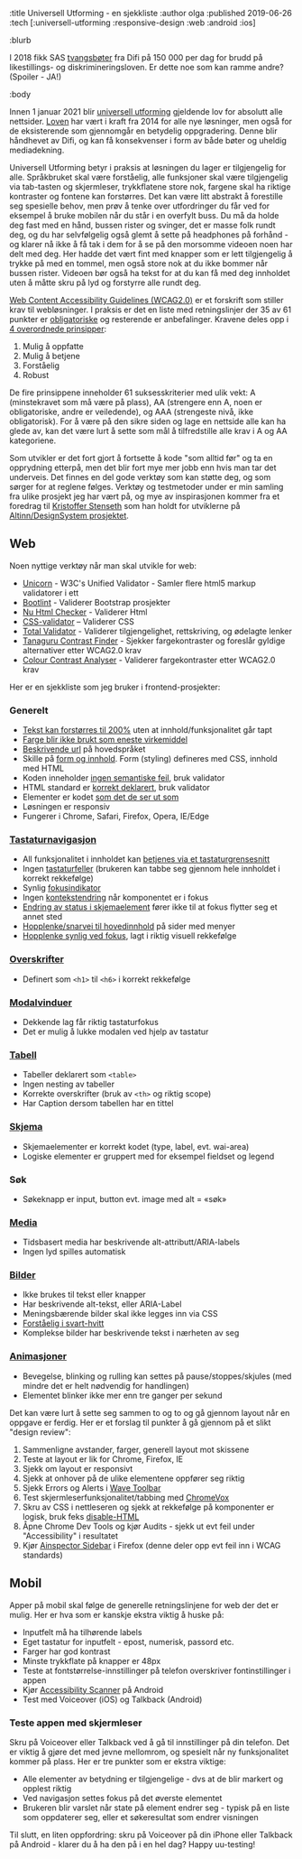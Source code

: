 :title Universell Utforming - en sjekkliste
:author olga
:published 2019-06-26
:tech [:universell-utforming :responsive-design :web :android :ios]

:blurb

I 2018 fikk SAS [tvangsbøter](https://e24.no/digital/sas/sas-inngaar-forlik-i-usa-maa-punge-ut-for-daarlig-tilrettelagt-nettside/24498270) fra Difi på 150 000 per dag for brudd på likestillings- og diskrimineringsloven. Er dette noe som kan ramme andre? (Spoiler - JA!)

:body

Innen 1 januar 2021 blir [universell utforming](https://uu.difi.no/krav-og-regelverk/wcag-20-standarden) gjeldende lov for absolutt alle nettsider. [Loven](https://www.difi.no/fagomrader-og-tjenester/universell-utforming) har vært i kraft fra 2014 for alle nye løsninger, men også for de eksisterende som gjennomgår en betydelig oppgradering. Denne blir håndhevet av Difi, og kan få konsekvenser i form av både bøter og uheldig mediadekning.

Universell Utforming betyr i praksis at løsningen du lager er tilgjengelig for alle. Språkbruket skal være forståelig, alle funksjoner skal være tilgjengelig via tab-tasten og skjermleser, trykkflatene store nok, fargene skal ha riktige kontraster og fontene kan forstørres. Det kan være litt abstrakt å forestille seg spesielle behov, men prøv å tenke over utfordringer du får ved for eksempel å bruke mobilen når du står i en overfylt buss. Du må da holde deg fast med en hånd, bussen rister og svinger, det er masse folk rundt deg, og du har selvfølgelig også glemt å sette på headphones på forhånd - og klarer nå ikke å få tak i dem for å se på den morsomme videoen noen har delt med deg. Her hadde det vært fint med knapper som er lett tilgjengelig å trykke på med en tommel, men også store nok at du ikke bommer når bussen rister. Videoen bør også ha tekst for at du kan få med deg innholdet uten å måtte skru på lyd og forstyrre alle rundt deg.

[Web Content Accessibility Guidelines (WCAG2.0)](https://uu.difi.no/krav-og-regelverk/wcag-20-standarden) er et forskrift som stiller krav til webløsninger. I praksis er det en liste med retningslinjer der 35 av 61 punkter er [obligatoriske](https://uu.difi.no/krav-og-regelverk/wcag-20-standarden) og resterende er anbefalinger. Kravene deles opp i [4 overordnede prinsipper](https://uu.difi.no/krav-og-regelverk/wcag-20-standarden/oppbygging-av-wcag-20):

1. Mulig å oppfatte
2. Mulig å betjene
3. Forståelig
4. Robust

De fire prinsippene inneholder 61 suksesskriterier med ulik vekt: A (minstekravet som må være på plass), AA (strengere enn A, noen er obligatoriske, andre er veiledende), og AAA (strengeste nivå, ikke obligatorisk). For å være på den sikre siden og lage en nettside alle kan ha glede av, kan det være lurt å sette som mål å tilfredstille alle krav i A og AA kategoriene.

Som utvikler er det fort gjort å fortsette å kode "som alltid før" og ta en opprydning etterpå, men det blir fort mye mer jobb enn hvis man tar det underveis. Det finnes en del gode verktøy som kan støtte deg, og som sørger for at reglene følges. Verktøy og testmetoder under er min samling fra ulike prosjekt jeg har vært på, og mye av inspirasjonen kommer fra et foredrag til [Kristoffer Stenseth](https://twitter.com/Lakristoffer) som han holdt for utviklerne på [Altinn/DesignSystem prosjektet](https://github.com/Altinn/DesignSystem).

## Web

Noen nyttige verktøy når man skal utvikle for web:

* [Unicorn](https://validator.w3.org/unicorn/) - W3C's Unified Validator - Samler flere html5 markup validatorer i ett
* [Bootlint](https://validator.w3.org/unicorn/) - Validerer Bootstrap prosjekter
* [Nu Html Checker](https://validator.w3.org/nu/#textarea) - Validerer Html
* [CSS-validator](https://jigsaw.w3.org/css-validator/validator.html.en) – Validerer CSS
* [Total Validator](https://www.totalvalidator.com/) - Validerer tilgjengelighet, rettskriving, og ødelagte lenker
* [Tanaguru Contrast Finder](http://contrast-finder.tanaguru.com) - Sjekker fargekontraster og foreslår gyldige alternativer etter WCAG2.0 krav
* [Colour Contrast Analyser](https://developer.paciellogroup.com/resources/contrastanalyser/) - Validerer fargekontraster etter WCAG2.0 krav

Her er en sjekkliste som jeg bruker i frontend-prosjekter:

### Generelt

* [Tekst kan forstørres til 200%](https://uu.difi.no/krav-og-regelverk/wcag-20-standarden/144-endring-av-tekststorrelse-niva-aa) uten at innhold/funksjonalitet går tapt
* [Farge blir ikke brukt som eneste virkemiddel](https://uu.difi.no/krav-og-regelverk/wcag-20-standarden/141-bruk-av-farge-niva)
* [Beskrivende url](https://www.difi.no/fagomrader-og-tjenester/digitalisering-og-samordning/kvalitet-pa-nett/kriteriesett/12-innhold-er-enkelt-identifisere) på hovedspråket
* Skille på [form og innhold](https://www.difi.no/fagomrader-og-tjenester/digitalisering-og-samordning/kvalitet-pa-nett/kriteriesett/45-alt-innhold-er-korrekt-kodet). Form (styling) defineres med CSS, innhold med HTML
* Koden inneholder [ingen semantiske feil](https://www.difi.no/fagomrader-og-tjenester/digitalisering-og-samordning/kvalitet-pa-nett/kriteriesett/45-alt-innhold-er-korrekt-kodet), bruk validator
* HTML standard er [korrekt deklarert](https://www.difi.no/fagomrader-og-tjenester/digitalisering-og-samordning/kvalitet-pa-nett/kriteriesett/45-alt-innhold-er-korrekt-kodet), bruk validator
* Elementer er kodet [som det de ser ut som](https://www.difi.no/fagomrader-og-tjenester/digitalisering-og-samordning/kvalitet-pa-nett/kriteriesett/45-alt-innhold-er-korrekt-kodet)
* Løsningen er responsiv
* Fungerer i Chrome, Safari, Firefox, Opera, IE/Edge

### [Tastaturnavigasjon](https://uu.difi.no/krav-og-regelverk/losningsforslag-web/tastaturnavigering)

* All funksjonalitet i innholdet kan [betjenes via et tastaturgrensesnitt](https://uu.difi.no/krav-og-regelverk/wcag-20-standarden/211-tastatur-niva)
* Ingen [tastaturfeller](https://uu.difi.no/krav-og-regelverk/wcag-20-standarden/212-ingen-tastaturfelle-niva) (brukeren kan tabbe seg gjennom hele innholdet i korrekt rekkefølge)
* Synlig [fokusindikator](https://uu.difi.no/krav-og-regelverk/wcag-20-standarden/247-synlig-fokus-niva-aa)
* Ingen [kontekstendring](https://uu.difi.no/krav-og-regelverk/losningsforslag-web/kontekstendring) når komponentet er i fokus
* [Endring av status i skjemaelement](https://uu.difi.no/krav-og-regelverk/wcag-20-standarden/247-synlig-fokus-niva-aa) fører ikke til at fokus flytter seg et annet sted
* [Hopplenke/snarvei til hovedinnhold](https://uu.difi.no/krav-og-regelverk/losningsforslag-web/snarveier-og-hurtigkommandoer-navigasjon) på sider med menyer
* [Hopplenke synlig ved fokus](https://uu.difi.no/krav-og-regelverk/losningsforslag-web/snarveier-og-hurtigkommandoer-navigasjon), lagt i riktig visuell rekkefølge

### [Overskrifter](https://uu.difi.no/krav-og-regelverk/indikatorar-web/indikator-131-overskrifter-er-rett-koda)

* Definert som `<h1>` til `<h6>` i korrekt rekkefølge

### [Modalvinduer](https://uu.difi.no/krav-og-regelverk/losningsforslag-web/kontekstendring#Dekende)
* Dekkende lag får riktig tastaturfokus
* Det er mulig å lukke modalen ved hjelp av tastatur

### [Tabell](https://uu.difi.no/krav-og-regelverk/losningsforslag-web/tabeller)
* Tabeller deklarert som `<table>`
* Ingen nesting av tabeller
* Korrekte overskrifter (bruk av `<th>` og riktig scope)
* Har Caption dersom tabellen har en tittel

### [Skjema](https://uu.difi.no/krav-og-regelverk/losningsforslag-web/skjema)

* Skjemaelementer er korrekt kodet (type, label, evt. wai-area)
* Logiske elementer er gruppert med for eksempel fieldset og legend

### Søk
* Søkeknapp er input, button evt. image med alt = «søk»

### [Media](https://uu.difi.no/krav-og-regelverk/wcag-20-standarden/oppbygging-av-wcag-20#Retningslinje1p2)

* Tidsbasert media har beskrivende alt-attributt/ARIA-labels
* Ingen lyd spilles automatisk

### [Bilder](https://uu.difi.no/krav-og-regelverk/losningsforslag-web/bilder-og-grafikk)

* Ikke brukes til tekst eller knapper
* Har beskrivende alt-tekst, eller ARIA-Label
* Meningsbærende bilder skal ikke legges inn via CSS
* [Forståelig i svart-hvitt](https://uu.difi.no/krav-og-regelverk/losningsforslag-web/kontrast)
* Komplekse bilder har beskrivende tekst i nærheten av seg

### [Animasjoner](https://uu.difi.no/krav-og-regelverk/wcag-20-standarden/222-pause-stopp-skjul-niva)

* Bevegelse, blinking og rulling kan settes på pause/stoppes/skjules (med mindre det er helt nødvendig for handlingen)
* Elementet blinker ikke mer enn tre ganger per sekund

Det kan være lurt å sette seg sammen to og to og gå gjennom layout når en oppgave er ferdig. Her er et forslag til punkter å gå gjennom på et slikt "design review":

1. Sammenligne avstander, farger, generell layout mot skissene
2. Teste at layout er lik for Chrome, Firefox, IE
3. Sjekk om layout er responsivt
4. Sjekk at onhover på de ulike elementene oppfører seg riktig
5. Sjekk Errors og Alerts i [Wave Toolbar](https://wave.webaim.org/extension/)
6. Test skjermleserfunksjonalitet/tabbing med [ChromeVox](https://chrome.google.com/webstore/detail/chromevox/kgejglhpjiefppelpmljglcjbhoiplfn)
7. Skru av CSS i nettleseren og sjekk at rekkefølge på komponenter er logisk, bruk feks [disable-HTML](https://chrome.google.com/webstore/detail/disable-html/lfhjgihpknekohffabeddfkmoiklonhm)
8. Åpne Chrome Dev Tools og kjør Audits - sjekk ut evt feil under "Accessibility" i resultatet
9. Kjør [Ainspector Sidebar](https://ainspector.github.io/) i Firefox (denne deler opp evt feil inn i WCAG standards)

## Mobil

Apper på mobil skal følge de generelle retningslinjene for web der det er mulig. Her er hva som er kanskje ekstra viktig å huske på:

* Inputfelt må ha tilhørende labels
* Eget tastatur for inputfelt - epost, numerisk, passord etc.
* Farger har god kontrast
* Minste trykkflate på knapper er 48px
* Teste at fontstørrelse-innstillinger på telefon overskriver fontinstillinger i appen
* Kjør [Accessibility Scanner](https://play.google.com/store/apps/details?id=com.google.android.apps.accessibility.auditor&hl=no) på Android
* Test med Voiceover (iOS) og Talkback (Android)

### Teste appen med skjermleser

Skru på Voiceover eller Talkback ved å gå til innstillinger på din telefon. Det er viktig å gjøre det med jevne mellomrom, og spesielt når ny funksjonalitet kommer på plass. Her er tre punkter som er ekstra viktige:

* Alle elementer av betydning er tilgjengelige - dvs at de blir markert og opplest riktig
* Ved navigasjon settes fokus på det øverste elementet
* Brukeren blir varslet når state på element endrer seg - typisk på en liste som oppdaterer seg, eller et søkeresultat som endrer visningen



Til slutt, en liten oppfordring: skru på Voiceover på din iPhone eller Talkback på Android - klarer du å ha den på i en hel dag? Happy uu-testing!
